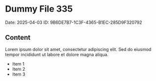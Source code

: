 # Dummy File 335

Date: 2025-04-03
ID: 9B6DE7B7-1C3F-4365-B1EC-285D9F320792

## Content

Lorem ipsum dolor sit amet, consectetur adipiscing elit.
Sed do eiusmod tempor incididunt ut labore et dolore magna aliqua.

* Item 1
* Item 2
* Item 3
